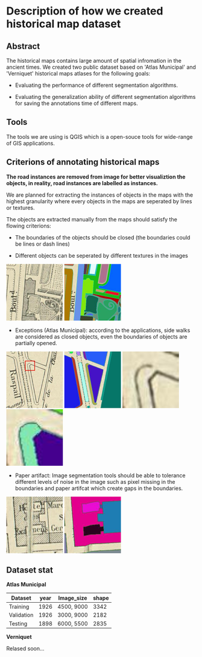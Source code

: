 # Description of how we created historical map dataset

## Abstract

The historical maps contains large amount of spatial infromation in the ancient times.
We created two public dataset based on 'Atlas Municipal' and 'Verniquet' historical maps atlases for the following goals:

- Evaluating the performance of different segmentation algorithms.

- Evaluating the generalization ability of different segmentation algorithms for saving the annotations time of different maps.

## Tools

The tools we are using is QGIS which is a open-souce tools for wide-range of GIS applications.

## Criterions of annotating historical maps

**The road instances are removed from image for better visualiztion the objects, in reality, road instances are labelled as instances.**

We are planned for extracting the instances of objects in the maps with the highest granularity where every objects in the maps are seperated by lines or textures.

The objects are extracted manually from the maps should satisfy the flowing criterions:

- The boundaries of the objects should be closed (the boundaries could be lines or dash lines)

- Different objects can be seperated by different textures in the images

<img src="./fig/image_texture.jpg" alt="drawing" width="150"/>
<img src="./fig/gt_label_texture.jpg" alt="drawing" width="150"/>

- Exceptions (Atlas Municipal): according to the applications, side walks are considered as closed objects, even the boundaries of objects are partially opened.

<img src="./fig/image.jpg" alt="drawing" width="150"/>
<img src="./fig/gt_label.jpg" alt="drawing" width="150"/>
<img src="./fig/image_zoom.jpg" alt="drawing" width="150"/>
<img src="./fig/gt_label_zoom.jpg" alt="drawing" width="150"/>

- Paper artifact: Image segmentation tools should be able to tolerance different levels of noise in the image such as pixel missing in the boundaries and paper artifcat which create gaps in the boundaries.

<img src="./fig/image_artifact.jpg" alt="drawing" width="150"/>
<img src="./fig/gt_label_artifact.jpg" alt="drawing" width="150"/>

## Dataset stat

**Atlas Municipal**

| Dataset  | year   | Image_size |  shape  |
|----------|--------|:-----:|-------|
| Training      | 1926 | 4500, 9000 | 3342 |
| Validation    | 1926 | 3000, 9000 | 2182 |
| Testing       | 1898 | 6000, 5500 | 2835 | 

**Verniquet**

Relased soon...

